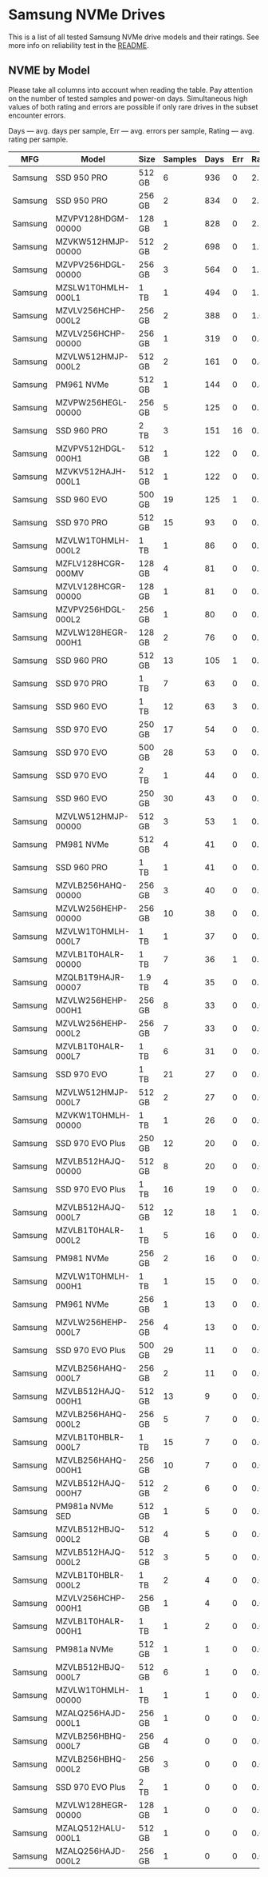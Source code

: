 Samsung NVMe Drives
===================

This is a list of all tested Samsung NVMe drive models and their ratings. See more
info on reliability test in the [README](https://github.com/linuxhw/SMART).

NVME by Model
------------

Please take all columns into account when reading the table. Pay attention on the
number of tested samples and power-on days. Simultaneous high values of both rating
and errors are possible if only rare drives in the subset encounter errors.

Days   — avg. days per sample,
Err    — avg. errors per sample,
Rating — avg. rating per sample.

| MFG       | Model              | Size   | Samples | Days  | Err   | Rating |
|-----------|--------------------|--------|---------|-------|-------|--------|
| Samsung   | SSD 950 PRO        | 512 GB | 6       | 936   | 0     | 2.57   |
| Samsung   | SSD 950 PRO        | 256 GB | 2       | 834   | 0     | 2.29   |
| Samsung   | MZVPV128HDGM-00000 | 128 GB | 1       | 828   | 0     | 2.27   |
| Samsung   | MZVKW512HMJP-00000 | 512 GB | 2       | 698   | 0     | 1.91   |
| Samsung   | MZVPV256HDGL-00000 | 256 GB | 3       | 564   | 0     | 1.55   |
| Samsung   | MZSLW1T0HMLH-000L1 | 1 TB   | 1       | 494   | 0     | 1.36   |
| Samsung   | MZVLV256HCHP-000L2 | 256 GB | 2       | 388   | 0     | 1.07   |
| Samsung   | MZVLV256HCHP-00000 | 256 GB | 1       | 319   | 0     | 0.88   |
| Samsung   | MZVLW512HMJP-000L2 | 512 GB | 2       | 161   | 0     | 0.44   |
| Samsung   | PM961 NVMe         | 512 GB | 1       | 144   | 0     | 0.40   |
| Samsung   | MZVPW256HEGL-00000 | 256 GB | 5       | 125   | 0     | 0.34   |
| Samsung   | SSD 960 PRO        | 2 TB   | 3       | 151   | 16    | 0.34   |
| Samsung   | MZVPV512HDGL-000H1 | 512 GB | 1       | 122   | 0     | 0.34   |
| Samsung   | MZVKV512HAJH-000L1 | 512 GB | 1       | 122   | 0     | 0.33   |
| Samsung   | SSD 960 EVO        | 500 GB | 19      | 125   | 1     | 0.33   |
| Samsung   | SSD 970 PRO        | 512 GB | 15      | 93    | 0     | 0.25   |
| Samsung   | MZVLW1T0HMLH-000L2 | 1 TB   | 1       | 86    | 0     | 0.24   |
| Samsung   | MZFLV128HCGR-000MV | 128 GB | 4       | 81    | 0     | 0.22   |
| Samsung   | MZVLV128HCGR-00000 | 128 GB | 1       | 81    | 0     | 0.22   |
| Samsung   | MZVPV256HDGL-000L2 | 256 GB | 1       | 80    | 0     | 0.22   |
| Samsung   | MZVLW128HEGR-000H1 | 128 GB | 2       | 76    | 0     | 0.21   |
| Samsung   | SSD 960 PRO        | 512 GB | 13      | 105   | 1     | 0.19   |
| Samsung   | SSD 970 PRO        | 1 TB   | 7       | 63    | 0     | 0.17   |
| Samsung   | SSD 960 EVO        | 1 TB   | 12      | 63    | 3     | 0.17   |
| Samsung   | SSD 970 EVO        | 250 GB | 17      | 54    | 0     | 0.15   |
| Samsung   | SSD 970 EVO        | 500 GB | 28      | 53    | 0     | 0.15   |
| Samsung   | SSD 970 EVO        | 2 TB   | 1       | 44    | 0     | 0.12   |
| Samsung   | SSD 960 EVO        | 250 GB | 30      | 43    | 0     | 0.12   |
| Samsung   | MZVLW512HMJP-00000 | 512 GB | 3       | 53    | 1     | 0.12   |
| Samsung   | PM981 NVMe         | 512 GB | 4       | 41    | 0     | 0.11   |
| Samsung   | SSD 960 PRO        | 1 TB   | 1       | 41    | 0     | 0.11   |
| Samsung   | MZVLB256HAHQ-00000 | 256 GB | 3       | 40    | 0     | 0.11   |
| Samsung   | MZVLW256HEHP-00000 | 256 GB | 10      | 38    | 0     | 0.11   |
| Samsung   | MZVLW1T0HMLH-000L7 | 1 TB   | 1       | 37    | 0     | 0.10   |
| Samsung   | MZVLB1T0HALR-00000 | 1 TB   | 7       | 36    | 1     | 0.10   |
| Samsung   | MZQLB1T9HAJR-00007 | 1.9 TB | 4       | 35    | 0     | 0.10   |
| Samsung   | MZVLW256HEHP-000H1 | 256 GB | 8       | 33    | 0     | 0.09   |
| Samsung   | MZVLW256HEHP-000L2 | 256 GB | 7       | 33    | 0     | 0.09   |
| Samsung   | MZVLB1T0HALR-000L7 | 1 TB   | 6       | 31    | 0     | 0.09   |
| Samsung   | SSD 970 EVO        | 1 TB   | 21      | 27    | 0     | 0.08   |
| Samsung   | MZVLW512HMJP-000L7 | 512 GB | 2       | 27    | 0     | 0.07   |
| Samsung   | MZVKW1T0HMLH-00000 | 1 TB   | 1       | 26    | 0     | 0.07   |
| Samsung   | SSD 970 EVO Plus   | 250 GB | 12      | 20    | 0     | 0.06   |
| Samsung   | MZVLB512HAJQ-00000 | 512 GB | 8       | 20    | 0     | 0.06   |
| Samsung   | SSD 970 EVO Plus   | 1 TB   | 16      | 19    | 0     | 0.05   |
| Samsung   | MZVLB512HAJQ-000L7 | 512 GB | 12      | 18    | 1     | 0.05   |
| Samsung   | MZVLB1T0HALR-000L2 | 1 TB   | 5       | 16    | 0     | 0.05   |
| Samsung   | PM981 NVMe         | 256 GB | 2       | 16    | 0     | 0.04   |
| Samsung   | MZVLW1T0HMLH-000H1 | 1 TB   | 1       | 15    | 0     | 0.04   |
| Samsung   | PM961 NVMe         | 256 GB | 1       | 13    | 0     | 0.04   |
| Samsung   | MZVLW256HEHP-000L7 | 256 GB | 4       | 13    | 0     | 0.04   |
| Samsung   | SSD 970 EVO Plus   | 500 GB | 29      | 11    | 0     | 0.03   |
| Samsung   | MZVLB256HAHQ-000L7 | 256 GB | 2       | 11    | 0     | 0.03   |
| Samsung   | MZVLB512HAJQ-000H1 | 512 GB | 13      | 9     | 0     | 0.03   |
| Samsung   | MZVLB256HAHQ-000L2 | 256 GB | 5       | 7     | 0     | 0.02   |
| Samsung   | MZVLB1T0HBLR-000L7 | 1 TB   | 15      | 7     | 0     | 0.02   |
| Samsung   | MZVLB256HAHQ-000H1 | 256 GB | 10      | 7     | 0     | 0.02   |
| Samsung   | MZVLB512HAJQ-000H7 | 512 GB | 2       | 6     | 0     | 0.02   |
| Samsung   | PM981a NVMe SED    | 512 GB | 1       | 5     | 0     | 0.02   |
| Samsung   | MZVLB512HBJQ-000L2 | 512 GB | 4       | 5     | 0     | 0.02   |
| Samsung   | MZVLB512HAJQ-000L2 | 512 GB | 3       | 5     | 0     | 0.02   |
| Samsung   | MZVLB1T0HBLR-000L2 | 1 TB   | 2       | 4     | 0     | 0.01   |
| Samsung   | MZVLV256HCHP-000H1 | 256 GB | 1       | 4     | 0     | 0.01   |
| Samsung   | MZVLB1T0HALR-000H1 | 1 TB   | 1       | 2     | 0     | 0.01   |
| Samsung   | PM981a NVMe        | 512 GB | 1       | 1     | 0     | 0.00   |
| Samsung   | MZVLB512HBJQ-000L7 | 512 GB | 6       | 1     | 0     | 0.00   |
| Samsung   | MZVLW1T0HMLH-00000 | 1 TB   | 1       | 1     | 0     | 0.00   |
| Samsung   | MZALQ256HAJD-000L1 | 256 GB | 1       | 0     | 0     | 0.00   |
| Samsung   | MZVLB256HBHQ-000L7 | 256 GB | 4       | 0     | 0     | 0.00   |
| Samsung   | MZVLB256HBHQ-000L2 | 256 GB | 3       | 0     | 0     | 0.00   |
| Samsung   | SSD 970 EVO Plus   | 2 TB   | 1       | 0     | 0     | 0.00   |
| Samsung   | MZVLW128HEGR-00000 | 128 GB | 1       | 0     | 0     | 0.00   |
| Samsung   | MZALQ512HALU-000L1 | 512 GB | 1       | 0     | 0     | 0.00   |
| Samsung   | MZALQ256HAJD-000L2 | 256 GB | 1       | 0     | 0     | 0.00   |
